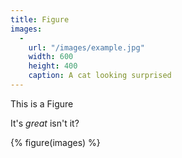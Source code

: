 ```yaml
---
title: Figure
images:
  -
    url: "/images/example.jpg"
    width: 600
    height: 400
    caption: A cat looking surprised
---
```

This is a Figure

It's _great_ isn't it?

{% figure(images) %}
